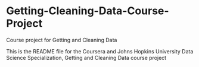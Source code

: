 # Getting-Cleaning-Data-Course-Project
Course project for Getting and Cleaning Data

This is the README file for the Coursera and Johns Hopkins University Data Science Specialization, Getting and Cleaning Data course project
